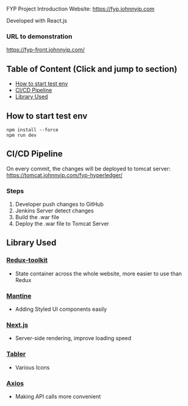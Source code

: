 FYP Project Introduction Website: https://fyp.johnnyip.com

Developed with React.js

### URL to demonstration
https://fyp-front.johnnyip.com/


## Table of Content (Click and jump to section)
- [How to start test env](https://github.com/uowchk-group2/fyp-frontend/edit/master/README.md#how-to-start-test-env)
- [CI/CD Pipeline](https://github.com/uowchk-group2/fyp-hyperledger-api#cicd-pipeline)
- [Library Used](https://github.com/uowchk-group2/fyp-frontend/edit/master/README.md#library-used)



## How to start test env
```
npm install --force
npm run dev
```

## CI/CD Pipeline

On every commit, the changes will be deployed to tomcat server: https://tomcat.johnnyip.com/fyp-hyperledger/

### Steps
1. Developer push changes to GitHub 
2. Jenkins Server detect changes
3. Build the .war file
4. Deploy the .war file to Tomcat Server


## Library Used
### [Redux-toolkit](https://redux-toolkit.js.org)
  - State container across the whole website, more easier to use than Redux
### [Mantine](https://mantine.dev)
  - Adding Styled UI components easily
### [Next.js](https://nextjs.org)
  - Server-side rendering, improve loading speed
### [Tabler](https://tabler-icons-react.vercel.app)
  - Various Icons
### [Axios](https://github.com/axios/axios)
  - Making API calls more convenient
